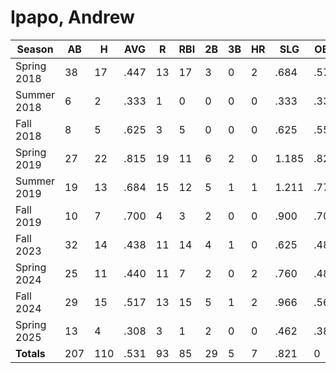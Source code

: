 # Ipapo, Andrew

| Season      | AB          | H           | AVG         | R           | RBI         | 2B          | 3B          | HR          | SLG         | OBP         | RSP         | SAF         | K           | BB          | PO          | A           | E           | FAVE        | IP          | H           | K           | BB          | R           | ER          | ERA         
| ----------- | ----------- | ----------- | ----------- | ----------- | ----------- | ----------- | ----------- | ----------- | ----------- | ----------- | ----------- | ----------- | ----------- | ----------- | ----------- | ----------- | ----------- | ----------- | ----------- | ----------- | ----------- | ----------- | ----------- | ----------- | ----------- 
| Spring 2018 | 38          | 17          | .447        | 13          | 17          | 3           | 0           | 2           | .684        | .575        | .526        | 0           | 1           | 2           | 9           | 9           | 1           | .947        | 0           | 0           | 0           | 0           | 0           | 0           | .000        
| Summer 2018 | 6           | 2           | .333        | 1           | 0           | 0           | 0           | 0           | .333        | .333        | .333        | 0           | 0           | 0           | 4           | 3           | 1           | .875        | 0           | 0           | 0           | 0           | 0           | 0           | .000        
| Fall 2018   | 8           | 5           | .625        | 3           | 5           | 0           | 0           | 0           | .625        | .556        | 1.000       | 1           | 1           | 0           | 3           | 2           | 1           | .833        | 0           | 0           | 0           | 0           | 0           | 0           | .000        
| Spring 2019 | 27          | 22          | .815        | 19          | 11          | 6           | 2           | 0           | 1.185       | .821        | .900        | 0           | 0           | 1           | 11          | 3           | 1           | .933        | 0           | 0           | 0           | 0           | 0           | 0           | .000        
| Summer 2019 | 19          | 13          | .684        | 15          | 12          | 5           | 1           | 1           | 1.211       | .773        | .667        | 0           | 0           | 3           | 4           | 0           | 0           | 1.000       | 0           | 0           | 0           | 0           | 0           | 0           | .000        
| Fall 2019   | 10          | 7           | .700        | 4           | 3           | 2           | 0           | 0           | .900        | .700        | .750        | 0           | 0           | 0           | 3           | 0           | 0           | 1.000       | 0           | 0           | 0           | 0           | 0           | 0           | .000        
| Fall 2023   | 32          | 14          | .438        | 11          | 14          | 4           | 1           | 0           | .625        | .485        | .368        | 1           | 0           | 0           | 10          | 5           | 0           | 1.000       | 0           | 0           | 0           | 0           | 0           | 0           | .000        
| Spring 2024 | 25          | 11          | .440        | 11          | 7           | 2           | 0           | 2           | .760        | .481        | .400        | 1           | 0           | 1           | 12          | 8           | 2           | .909        | 0           | 0           | 0           | 0           | 0           | 0           | .000        
| Fall 2024   | 29          | 15          | .517        | 13          | 15          | 5           | 1           | 2           | .966        | .567        | .667        | 0           | 1           | 1           | 6           | 16          | 0           | 1.000       | 0           | 0           | 0           | 0           | 0           | 0           | .000        
| Spring 2025 | 13          | 4           | .308        | 3           | 1           | 2           | 0           | 0           | .462        | .385        | .000        | 0           | 1           | 0           | 8           | 17          | 2           | .926        | 0           | 0           | 0           | 0           | 0           | 0           | .000        
| **Totals**  | 207         | 110         | .531        | 93          | 85          | 29          | 5           | 7           | .821        | 0           | 0           | 3           | 4           | 8           | 70          | 63          | 8           | .943        | 0.0         | 0           | 0           | 0           | 0           | 0           | 0           
